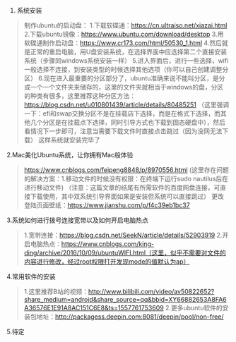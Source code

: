  1. 系统安装

> 制作ubuntu的启动盘：
> 1.下载软碟通：https://cn.ultraiso.net/xiazai.html
> 2.下载ubuntu镜像：https://www.ubuntu.com/download/desktop
> 3.用软碟通制作启动盘：https://www.cr173.com/html/50530_1.html
> 4.然后就是正常的重启电脑，用U盘安装系统，在选择界面中应选择第二个直接安装系统（步骤同windows系统安装一样）
> 5.进入界面后，进行一些选择，wifi一般选择不连接，到安装类型的时候选择其他选项（你可以自己创建调整分区）
> 6.现在进入最重要的分区部分了，ubuntu准确来说不能叫分区，是分成一个一个文件夹来储存的，这里的文件夹就相当于windows的盘，分区的种类有很多，这里推荐这种分区方法：https://blog.csdn.net/u010801439/article/details/80485251
> （这里强调一下：efi和swap交换分区不是在挂载店下选择，而是在格式下选择，而其他几个分区是在挂载点下选择，同时引导方式也下载到固态硬盘中），然后看情况下一步即可，注意当需要下载文件时直接点击跳过（因为没网无法下载）
> 这样系统就安装完毕了
> 
 2.Mac美化Ubuntu系统，让你拥有Mac般体验
 > https://www.cnblogs.com/feipeng8848/p/8970556.html
 > (这里存在问题的解决方案：1.移动文件的时候没有权限：在终端下运行sudo nautilus后在进行移动文件)
（注意：这篇文章的结尾有所需软件的百度网盘连接，可直接下载使用，其中双系统引导界面如果是安装但系统可以直接跳过）
更改登陆页面壁纸：https://www.jianshu.com/p/f4c39eb1bc37

 3.系统如何进行拨号连接宽带以及如何开启电脑热点
> 1.宽带连接：https://blog.csdn.net/SeekN/article/details/52903919
> 2.开启电脑热点：https://www.cnblogs.com/king-ding/archive/2016/10/09/ubuntuWIFI.html（这里，似乎不需要对文件的内容进行修改，经过root权限打开发现mode的值默认为ap）

 4.常用软件的安装

> 1.这里推荐B站的视频：http://www.bilibili.com/video/av50822652?share_medium=android&share_source=qq&bbid=XY66882653A8FA6A36576E1E91A8AC151C6E8&ts=1557761753609
> 2.更多ubuntu软件的安装包地址：http://packagess.deepin.com:8081/deepin/pool/non-free/

 5.待定
